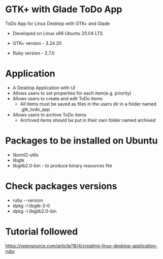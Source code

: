 # GTK+ with Glade ToDo App

ToDo App for Linux Desktop with GTK+ and Glade

* Developed on Linux x86 Ubuntu 20.04 LTS

* GTK+ version - 3.24.20
* Ruby version - 2.7.0


# Application

* A Desktop Application with UI
* Allows users to set properties for each item(e.g. priority)
* Allows users to create and edit ToDo items
    * All items must be saved as files in the users dir in a folder named .gtk_todo_app
* Allows users to archive ToDo items
    * Archived items should be put in their own folder named archived


# Packages to be installed on Ubuntu

 * libxml2-utils
 * libgtk
 * libglib2.0-bin - to produce binary resources file

# Check packages versions

 * ruby --version
 * dpkg -l libgtk-3-0
 * dpkg -l libglib2.0-bin


# Tutorial followed

https://opensource.com/article/18/4/creating-linux-desktop-application-ruby
